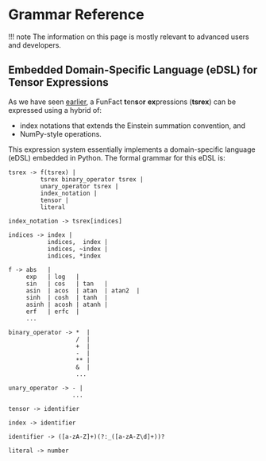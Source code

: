 # Grammar Reference

!!! note
    The information on this page is mostly relevant to advanced users and developers.


## Embedded Domain-Specific Language (eDSL) for Tensor Expressions

As we have seen [earlier](../tsrex), a FunFact **t**en**s**o**r** **ex**pressions (**tsrex**) can be expressed using a hybrid of:

- index notations that extends the Einstein summation convention, and
- NumPy-style operations.

This expression system essentially implements a domain-specific language (eDSL) embedded in Python. The formal grammar for this eDSL is:

```BNF
tsrex -> f(tsrex) |
         tsrex binary_operator tsrex |
         unary_operator tsrex |
         index_notation |
         tensor |
         literal

index_notation -> tsrex[indices]

indices -> index |
           indices,  index |
           indices, ~index |
           indices, *index

f -> abs   |
     exp   | log   |
     sin   | cos   | tan   |
     asin  | acos  | atan  | atan2  |
     sinh  | cosh  | tanh  |
     asinh | acosh | atanh |
     erf   | erfc  |
     ...

binary_operator -> *  |
                   /  |
                   +  |
                   -  |
                   ** |
                   &  |
                   ...

unary_operator -> - |
                  ...

tensor -> identifier

index -> identifier

identifier -> ([a-zA-Z]+)(?:_([a-zA-Z\d]+))?

literal -> number
```